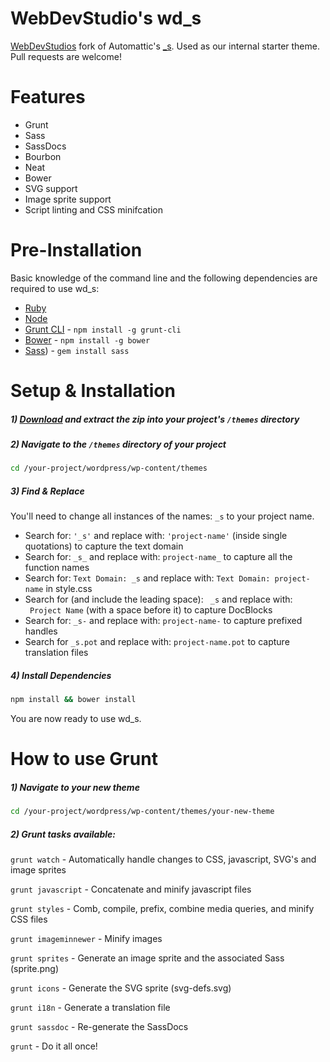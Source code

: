 WebDevStudio's wd_s
===

[WebDevStudios](http://webdevstudios.com) fork of Automattic's [_s](https://github.com/Automattic/_s). Used as our internal starter theme. Pull requests are welcome!

# Features
- Grunt
- Sass
- SassDocs
- Bourbon
- Neat
- Bower
- SVG support
- Image sprite support
- Script linting and CSS minifcation


# Pre-Installation

Basic knowledge of the command line and the following dependencies are required to use wd_s:

- [Ruby](https://www.ruby-lang.org/en/documentation/installation/)
- [Node](http://nodejs.org/)
- [Grunt CLI](https://www.npmjs.com/package/grunt-cli) - `npm install -g grunt-cli`
- [Bower](http://bower.io/) - `npm install -g bower`
- [Sass](http://sass-lang.com/install)) - `gem install sass`

# Setup & Installation

##### 1) [Download](https://github.com/WebDevStudios/wd_s/archive/master.zip) and extract the zip into your project's `/themes` directory

##### 2) Navigate to the `/themes` directory of your project

```bash
cd /your-project/wordpress/wp-content/themes
```

##### 3) Find & Replace

You'll need to change all instances of the names: `_s` to your project name.

- Search for: `'_s'` and replace with: `'project-name'` (inside single quotations) to capture the text domain
- Search for: `_s_` and replace with: `project-name_` to capture all the function names
- Search for: `Text Domain: _s` and replace with: `Text Domain: project-name` in style.css
- Search for (and include the leading space): <code>&nbsp;_s</code> and replace with: <code>&nbsp;Project Name</code> (with a space before it) to capture DocBlocks
- Search for: `_s-` and replace with: `project-name-` to capture prefixed handles
- Search for `_s.pot` and replace with: `project-name.pot` to capture translation files

##### 4) Install Dependencies

```bash
npm install && bower install
```

You are now ready to use wd_s.

# How to use Grunt

##### 1) Navigate to your new theme

```bash
cd /your-project/wordpress/wp-content/themes/your-new-theme
```

##### 2) Grunt tasks available:

`grunt watch` - Automatically handle changes to CSS, javascript, SVG's and image sprites

`grunt javascript` - Concatenate and minify javascript files

`grunt styles` - Comb, compile, prefix, combine media queries, and minify CSS files

`grunt imageminnewer` - Minify images

`grunt sprites` - Generate an image sprite and the associated Sass (sprite.png)

`grunt icons` - Generate the SVG sprite (svg-defs.svg)

`grunt i18n` - Generate a translation file

`grunt sassdoc` - Re-generate the SassDocs

`grunt` - Do it all once!

